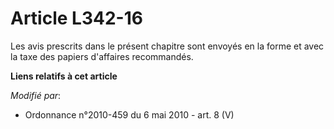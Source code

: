 # Article L342-16

Les avis prescrits dans le présent chapitre sont envoyés en la forme et avec la taxe des papiers d'affaires recommandés.

**Liens relatifs à cet article**

_Modifié par_:

  - Ordonnance n°2010-459 du 6 mai 2010 - art. 8 (V)
